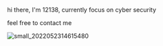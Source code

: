 hi there, I'm 12138, currently focus on cyber security

feel free to contact me 

![small_2022052314615480](https://user-images.githubusercontent.com/48377190/174791900-9d1ce4c9-7f29-4fea-b561-d002cf93da74.gif)
